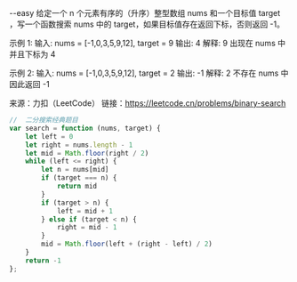 --easy
给定一个 n 个元素有序的（升序）整型数组 nums 和一个目标值 target  ，写一个函数搜索 nums 中的 target，如果目标值存在返回下标，否则返回 -1。


示例 1:
输入: nums = [-1,0,3,5,9,12], target = 9
输出: 4
解释: 9 出现在 nums 中并且下标为 4

示例 2:
输入: nums = [-1,0,3,5,9,12], target = 2
输出: -1
解释: 2 不存在 nums 中因此返回 -1

来源：力扣（LeetCode）
链接：https://leetcode.cn/problems/binary-search

```javascript
//  二分搜索经典题目
var search = function (nums, target) {
    let left = 0
    let right = nums.length - 1
    let mid = Math.floor(right / 2)
    while (left <= right) {
        let n = nums[mid]
        if (target === n) {
            return mid
        }
        if (target > n) {
            left = mid + 1
        } else if (target < n) {
            right = mid - 1
        }
        mid = Math.floor(left + (right - left) / 2)
    }
    return -1
};
```